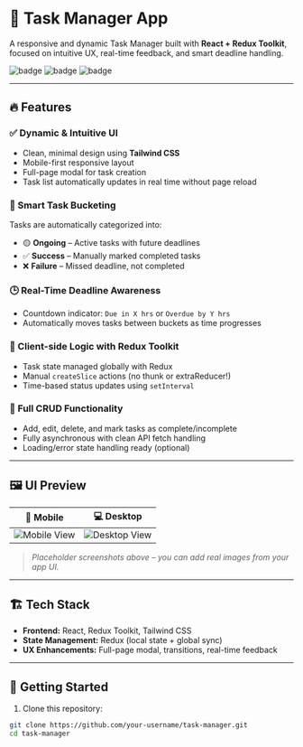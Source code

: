 # 📝 Task Manager App

A responsive and dynamic Task Manager built with **React + Redux Toolkit**, focused on intuitive UX, real-time feedback, and smart deadline handling.

![badge](https://img.shields.io/badge/Built%20With-React%20%2B%20Redux-blue)
![badge](https://img.shields.io/badge/Status-Completed-success)
![badge](https://img.shields.io/badge/Responsive-Mobile%20%26%20Desktop-lightgrey)

---

## 🔥 Features

### ✅ Dynamic & Intuitive UI

- Clean, minimal design using **Tailwind CSS**
- Mobile-first responsive layout
- Full-page modal for task creation
- Task list automatically updates in real time without page reload

### 📂 Smart Task Bucketing

Tasks are automatically categorized into:

- 🟡 **Ongoing** – Active tasks with future deadlines
- ✅ **Success** – Manually marked completed tasks
- ❌ **Failure** – Missed deadline, not completed

### 🕒 Real-Time Deadline Awareness

- Countdown indicator: `Due in X hrs` or `Overdue by Y hrs`
- Automatically moves tasks between buckets as time progresses

### 🧠 Client-side Logic with Redux Toolkit

- Task state managed globally with Redux
- Manual `createSlice` actions (no thunk or extraReducer!)
- Time-based status updates using `setInterval`

### 🔄 Full CRUD Functionality

- Add, edit, delete, and mark tasks as complete/incomplete
- Fully asynchronous with clean API fetch handling
- Loading/error state handling ready (optional)

---

## 🖼️ UI Preview

| 📱 Mobile                                                          | 💻 Desktop                                                           |
| ------------------------------------------------------------------ | -------------------------------------------------------------------- |
| ![Mobile View](https://via.placeholder.com/200x400?text=Mobile+UI) | ![Desktop View](https://via.placeholder.com/400x200?text=Desktop+UI) |

> _Placeholder screenshots above – you can add real images from your app UI._

---

## 🏗️ Tech Stack

- **Frontend:** React, Redux Toolkit, Tailwind CSS
- **State Management:** Redux (local state + global sync)
- **UX Enhancements:** Full-page modal, transitions, real-time feedback

---

## 🚀 Getting Started

1. Clone this repository:

```bash
git clone https://github.com/your-username/task-manager.git
cd task-manager
```
